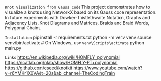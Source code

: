 ```Knot Visualization from Gauss Code```
This project demonstrates how to visualize a knots using NetworkX based on its Gauss code representation. In future experiments with Dowker-Thistlethwaite Notation, Graphs and Adjacency Lists, Knot Diagrams and Matrices, Braids and Braid Words, Polygonal Chains.

```Installation```
pip install -r requirements.txt
python -m venv venv
source venv/bin/activate  # On Windows, use `venv\Scripts\activate`
python main.py

```Links```
https://en.wikipedia.org/wiki/HOMFLY_polynomial
https://ncatlab.org/nlab/show/HOMFLY-PT+polynomial
https://github.com/cseed/knotkit
https://www.youtube.com/watch?v=r6YMKr1X0VA&t=20s&ab_channel=TheCodingTrain